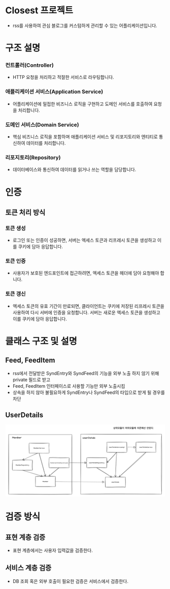# Closest 프로젝트
- rss를 사용하여 관심 블로그를 커스텀하게 관리할 수 있는 어플리케이션입니다. 


# 구조 설명
### 컨트롤러(Controller)
- HTTP 요청을 처리하고 적절한 서비스로 라우팅합니다.
### 애플리케이션 서비스(Application Service)
- 어플리케이션에 밀접한 비즈니스 로직을 구현하고 도메인 서비스를 호출하여 요청을 처리합니다. 
### 도메인 서비스(Domain Service)
- 핵심 비즈니스 로직을 포함하며 애플리케이션 서비스 및 리포지토리와 엔티티로 통신하여 데이터를 처리합니다.
### 리포지토리(Repository)
- 데이터베이스와 통신하여 데이터를 읽거나 쓰는 역할을 담당합니다.

# 인증
## 토큰 처리 방식
### 토큰 생성
- 로그인 또는 인증이 성공하면, 서버는 엑세스 토큰과 리프레시 토큰을 생성하고 이를 쿠키에 담아 응답합니다.
### 토큰 인증
- 사용자가 보호된 엔드포인트에 접근하려면, 엑세스 토큰을 헤더에 담아 요청해야 합니다.
### 토큰 갱신
- 엑세스 토큰의 유효 기간이 만료되면, 클라이언트는 쿠키에 저장된 리프레시 토큰을 사용하여 다시 서버에 인증을 요청합니다. 서버는 새로운 엑세스 토큰을 생성하고 이를 쿠키에 담아 응답합니다.



# 클래스 구조 및 설명
## Feed, FeedItem
- rss에서 전달받은 SyndEntry와 SyndFeed의 기능을 외부 노출 하지 않기 위해 private 필드로 받고 
- Feed, FeedItem 인터페이스로 사용할 기능만 외부 노출시킴
- 상속을 하지 않아 불필요하게 SyndEntry나 SyndFeed의 타입으로 받게 될 경우를 차단

## UserDetails
![](uml/userDetails.png)


# 검증 방식
## 표현 계층 검증
- 표현 계층에서는 사용자 입력값을 검증한다.
## 서비스 계층 검증
- DB 조회 혹은 외부 호출이 필요한 검증은 서비스에서 검증한다.

